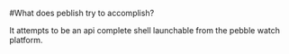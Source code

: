#What does peblish try to accomplish?

It attempts to be an api complete shell launchable from the pebble watch platform.
